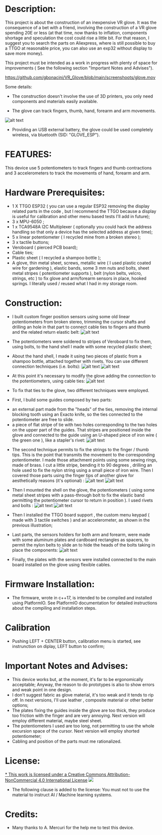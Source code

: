 Description:
============

This project is about the construction of an inexpensive VR glove. It was the consequence of a bet with a friend,  involving the construction of a VR glove spending 20E or less (at that time, now thanks to inflation, components shortage and speculation the cost could rise a little bit. For that reason, I suggest you to search the parts on Aliexpress, where is still possible to buy a TTGO at reasonable price, you can also use an exp32 without display to save more money).

This project must be intended as a work in progress with plenty of space for improvements ( See the following section "Important Notes and Advises").

https://github.com/gbonacini/VR_Glove/blob/main/screenshoots/glove.mov

Some details:

* The construction doesn't involve the use of 3D printers, you only need components and materials easily available.

* The glove can track fingers, thumb, hand, forearm and arm movements.

![alt text](screenshoots/IMG_2620.jpg "Glove Complete")

* Providing an USB external battery, the glove could be used completely wireless, via bluetooth (SID: "GLOVE_ESP").


FEATURES:
=========

This device use 5 potentiometers to track fingers and thumb contractions and 3 accelerometers to track the movements of hand, forearm and arm.


Hardware Prerequisites:
=======================

* 1 X TTGO ESP32 ( you can use a regular ESP32 removing the display related parts in the code , but I recommend the TTGO because a display is useful for calibration and other menu based tests I'll add in future);
* 3 x MPU-6050 ;
* 1 x TCA9548A I2C Multiplexer ( optionally you could hack the address handling so that only a device has the selected address at given time);
* 5 x linear potentiometer ( I recycled mine from a broken stereo );
* 3 x tactile buttons;
* Veroboard ( pierced PCB board);
* Cable ties;
* Plastic sheet ( I recycled a shampoo bottle );
* A glove, thin metal sheet, screws, metallic wire ( I used plastic coated wire for gardening ), elastic bands, some 3 mm nuts and bolts, sheet metal stripes ( potentiometer supports ), belt (nylon belts, velcro, strings, etc ) to fix glove and arm/forearm sensors in place, hooked springs. I literally used / reused what I had in my storage room.

Construction:
=============

* I built custom finger position sensors using some old linear potentiometers from  broken stereo, trimming the cursor shafts and drilling an hole in that part to connect cable ties to fingers and thumb and the related return elastic belt:
![alt text](screenshoots/IMG_4993.jpg "Finger/Thumb Sensors")

* The potentiometers were soldered to stripes of Veroboard to fix them, using bolts, to the hand shell I made with some recycled plastic sheet;

* About the hand shell, I made it using two pieces of plastic from a shampoo bottle, attached together with rivets. You can use different connection techniques (i.e. bolts):
![alt text](screenshoots/IMG_4992.jpg "Hand Shell")
![alt text](screenshoots/IMG_4991.jpg "Hand Shell - Lateral view")

* At this point it's necessary to modify the glove adding the connection to the potentiometers, using cable ties:
![alt text](screenshoots/IMG_4990.jpg "Potentiometer connections")

* To fix that ties to the glove, two different techniques were employed. 

* First, I build some guides composed by two parts:
-  an external part made from the "heads" of the ties, removing the internal blocking tooth using an Exacto knife, so the ties connected to the potentiometer are free to slide. 
- a piece of flat stripe of tie with two holes corresponding to the two holes on the upper part of the guides. That stripes are positioned inside the glove and connected to the guide using an U-shaped piece of iron wire ( the green one ), like a stapler's rivet:
![alt text](screenshoots/IMG_4944.jpg "Potentiometer stripes guides")

* The second technique permits to fix the strings to the finger / thumb tips. This is the point that transmits the movement to the corresponding potentiometer. I made those attachment points using some sewing rings, made of brass. I cut a little stripe, bending it to 90 degrees , drilling an hole used to fix the nylon string using a small piece of iron wire. Then I covered those parts using the finger tips of another glove for aesthetically reasons (it's optional) :
![alt text](screenshoots/IMG_4945.jpg "Potentiometer stripes guides 2")
![alt text](screenshoots/IMG_4988.jpg "Potentiometer stripes guides 3")

* Then I mounted the shell on the glove, the potentiometers ( using some metal sheet stripes with a pass-through bolt to fix the elastic band permitting the potentiometer cursor to return in position ). I used rivets and bolts :
![alt text](screenshoots/camphoto_5916492.JPG "Main Parts in position")
![alt text](screenshoots/camphoto_140968890.JPG "Main Parts in position - bolts detail")

* Then I installed the TTGO board support , the custom menu keypad ( made with 3 tactile switches ) and an accelerometer, as shown in the previous illustration;

* Last parts, the sensors holders for both arm and forearm, were made with some aluminum plates and cardboard rectangles as spacers, to permit the nylon belts to slide an to hide the heads of the bolts taking in place the components:
![alt text](screenshoots/IMG_2615.jpg "Arm/Forearm support plates")

* Finally, the plates with the sensors were installed connected to the main board installed on the glove using flexible cables.


Firmware Installation:
======================

* The firmware, wrote in c++17, is intended to be compiled and installed using PlatformIO. See PlatformIO documentation for detailed instructions about the compiling and installation steps.


Calibration
===========

* Pushing LEFT + CENTER button, calibration menu is started, see instrunction on diplay, LEFT button to confirm;

Important Notes and Advises:
============================

* This device works but, at the moment, it's far to be ergonomically acceptable; Anyway, the reason to do prototypes is also to show errors and weak point in one design.
* I don't suggest fabric as glove material, it's too weak and it tends to rip off. In next versions, I'll use leather , composite material or other better options;
* The plates fixing the guides inside the glove are too thick, they produce too friction with the finger and are very annoying. Next version will employ different material, maybe steel sheet.
* The potentiometers I used are too long, not permitting to use the whole excursion space of the cursor. Next version will employ shorted potentiometer;
* Cabling and position of the parts must me rationalized. 

License:
========

[* This work is licensed under a Creative Commons Attribution-NonCommercial 4.0 International License](http://creativecommons.org/licenses/by-nc/4.0/)
[<img src="https://i.creativecommons.org/l/by-nc/4.0/88x31.png">](http://creativecommons.org/licenses/by-nc/4.0/)

* The following clause is added to the license: You must not to use the material to instruct AI / Machine learning systems.

Credits:
========

* Many thanks to A. Mercuri for the help me to test this device.
